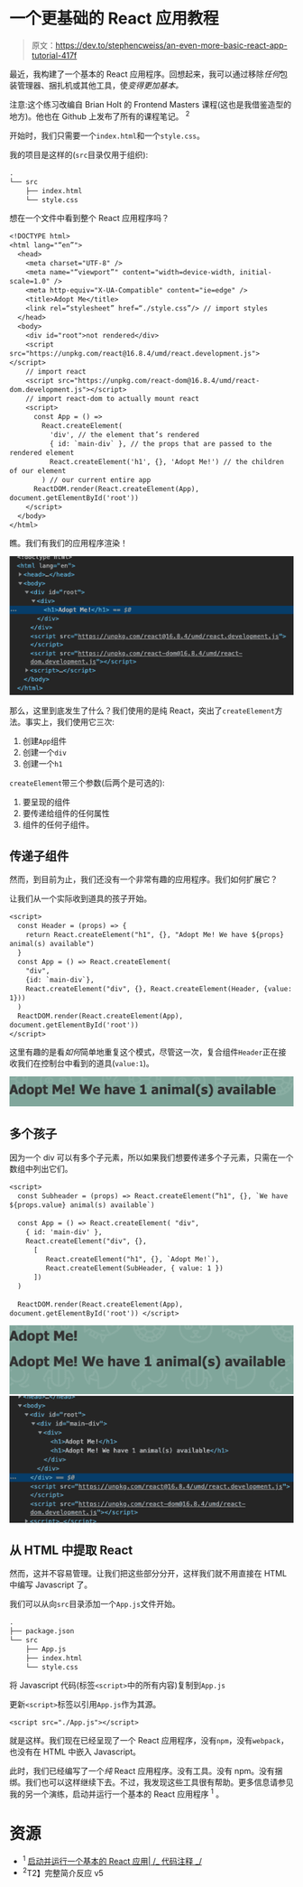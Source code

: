 # 一个更基础的 React 应用教程

> 原文：<https://dev.to/stephencweiss/an-even-more-basic-react-app-tutorial-417f>

最近，我构建了一个基本的 React 应用程序。回想起来，我可以通过移除*任何*包装管理器、捆扎机或其他工具，使*变得更加基本。*

注意:这个练习改编自 Brian Holt 的 Frontend Masters 课程(这也是我借鉴造型的地方)。他也在 Github 上发布了所有的课程笔记。 <sup>2</sup>

开始时，我们只需要一个`index.html`和一个`style.css`。

我的项目是这样的(`src`目录仅用于组织):

```
.
└── src
    ├── index.html
    └── style.css 
```

想在一个文件中看到整个 React 应用程序吗？

```
<!DOCTYPE html>
<html lang="“en”">
  <head>
    <meta charset="UTF-8" />
    <meta name="“viewport”" content="width=device-width, initial-scale=1.0" />
    <meta http-equiv="X-UA-Compatible" content="ie=edge" />
    <title>Adopt Me</title>
    <link rel=“stylesheet” href=“./style.css”/> // import styles
  </head>
  <body>
    <div id="root">not rendered</div>
    <script src="https://unpkg.com/react@16.8.4/umd/react.development.js"></script>
    // import react
    <script src="https://unpkg.com/react-dom@16.8.4/umd/react-dom.development.js"></script>
    // import react-dom to actually mount react
    <script>
      const App = () =>
        React.createElement(
          'div', // the element that’s rendered
          { id: `main-div` }, // the props that are passed to the rendered element
          React.createElement('h1', {}, 'Adopt Me!') // the children of our element
        ) // our current entire app
      ReactDOM.render(React.createElement(App), document.getElementById('root'))
    </script>
  </body>
</html> 
```

瞧。我们有我们的应用程序渲染！

[![rendering](img/12ca90a54bc36e4d4a10015b8c7b9c1c.png)](///static/8ec0ca5f54a2e077822ba9861b354668/dfb8b/rendering.png)

那么，这里到底发生了什么？我们使用的是纯 React，突出了`createElement`方法。事实上，我们使用它三次:

1.  创建`App`组件
2.  创建一个`div`
3.  创建一个`h1`

`createElement`带三个参数(后两个是可选的):

1.  要呈现的组件
2.  要传递给组件的任何属性
3.  组件的任何子组件。

## 传递子组件

然而，到目前为止，我们还没有一个非常有趣的应用程序。我们如何扩展它？

让我们从一个实际收到道具的孩子开始。

```
<script>
  const Header = (props) => {
    return React.createElement("h1", {}, "Adopt Me! We have ${props} animal(s) available")
  }
  const App = () => React.createElement(
    "div",
    {id: `main-div`},
    React.createElement("div", {}, React.createElement(Header, {value: 1}))
  )
  ReactDOM.render(React.createElement(App), document.getElementById('root'))
</script> 
```

这里有趣的是看*如何*简单地重复这个模式，尽管这一次，复合组件`Header`正在接收我们在控制台中看到的道具(`value:1`)。

[![header with props](img/56ad677351245e14b50a99aaec280f14.png)](///static/2ea1b5e9c9cfb0ded964295e39720b67/0336a/header-with-props.png)

## 多个孩子

因为一个 div 可以有多个子元素，所以如果我们想要传递多个子元素，只需在一个数组中列出它们。

```
<script>
  const Subheader = (props) => React.createElement(“h1", {}, `We have ${props.value} animal(s) available`)

  const App = () => React.createElement( "div",
    { id: 'main-div' },
    React.createElement("div", {},
      [
         React.createElement("h1", {}, `Adopt Me!`),
         React.createElement(SubHeader, { value: 1 })
      ])
  )

  ReactDOM.render(React.createElement(App), document.getElementById('root')) </script> 
```

[![multiple children](img/07564f65e12cbbb786192a7095b64208.png) ](///static/a3a567aad1b048be37f4a71be01f341f/2f6b3/multiple-children.png) [ ![multiple children rendering](img/92ee2df86c5d7004b1e40a383b299eb4.png)](///static/35220a3c9f7a91b5e963d139883716a3/cdbc6/multiple-children-rendering.png)

## 从 HTML 中提取 React

然而，这并不容易管理。让我们把这些部分分开，这样我们就不用直接在 HTML 中编写 Javascript 了。

我们可以从向`src`目录添加一个`App.js`文件开始。

```
.
├── package.json
└── src
    ├── App.js
    ├── index.html
    └── style.css 
```

将 Javascript 代码(标签`<script>`中的所有内容)复制到`App.js`

更新`<script>`标签以引用`App.js`作为其源。

```
<script src="./App.js"></script> 
```

就是这样。我们现在已经呈现了一个 React 应用程序，没有`npm`，没有`webpack`，也没有在 HTML 中嵌入 Javascript。

此时，我们已经编写了一个*纯* React 应用程序。没有工具。没有 npm。没有捆绑。我们也可以这样继续下去。不过，我发现这些工具很有帮助。更多信息请参见我的另一个演练，启动并运行一个基本的 React 应用程序 <sup>1</sup> 。

# 资源

*   <sup>1</sup> [启动并运行一个基本的 React 应用| /_ 代码注释 _/](//../../2019-09-08/tutorial-basic-react-app/)
*   <sup>2</sup>T2】完整简介反应 v5